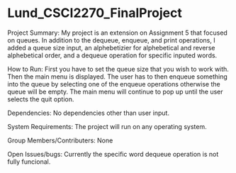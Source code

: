 # Lund_CSCI2270_FinalProject

Project Summary:
My project is an extension on Assignment 5 that focused on queues. 
In addition to the dequeue, enqueue, and print operations, I added 
a queue size input, an alphebetizier for alphebetical and reverse 
alphebetical order, and a dequeue operation for specific inputed 
words.

How to Run:
First you have to set the queue size that you wish to work with. 
Then the main menu is displayed. The user has to then enqueue 
something into the queue by selecting one of the enqueue 
operations otherwise the queue will be empty. The main menu will
continue to pop up until the user selects the quit option.

Dependencies:
No dependencies other than user input.

System Requirements:
The project will run on any operating system.

Group Members/Contributers:
None

Open Issues/bugs:
Currently the specific word dequeue operation is not fully 
funcional.
